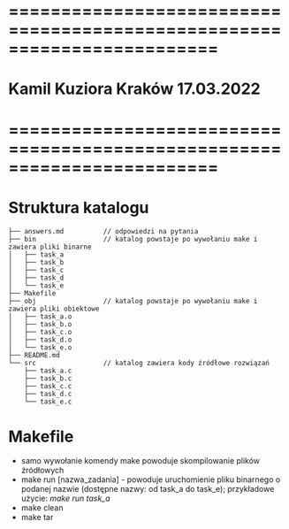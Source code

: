 # ========================================================================
# Kamil Kuziora                                          Kraków 17.03.2022
# ========================================================================

# Struktura katalogu

```
├── answers.md          // odpowiedzi na pytania
├── bin                 // katalog powstaje po wywołaniu make i zawiera pliki binarne
│   ├── task_a
│   ├── task_b
│   ├── task_c
│   ├── task_d
│   └── task_e
├── Makefile
├── obj                 // katalog powstaje po wywołaniu make i zawiera pliki obiektowe
│   ├── task_a.o
│   ├── task_b.o
│   ├── task_c.o
│   ├── task_d.o
│   └── task_e.o
├── README.md
└── src                 // katalog zawiera kody źródłowe rozwiązań
    ├── task_a.c
    ├── task_b.c
    ├── task_c.c
    ├── task_d.c
    └── task_e.c
```

# Makefile
- samo wywołanie komendy make powoduje skompilowanie plików źródłowych 
- make run [nazwa_zadania] - powoduje uruchomienie pliku binarnego o podanej nazwie (dostępne nazwy: od task_a do task_e); przykładowe użycie: *make run task_a*
- make clean
- make tar 
